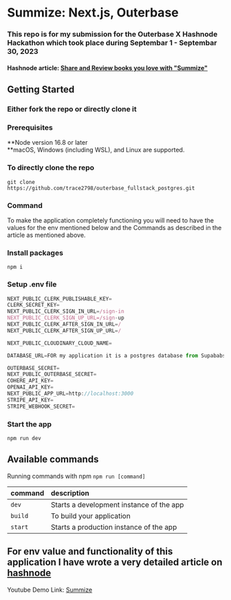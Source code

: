 # Summize: Next.js, Outerbase

### This repo is for my submission for the Outerbase X Hashnode Hackathon which took place during Septembar 1 - Septembar 30, 2023

#### Hashnode article: [Share and Review books you love with "Summize"](https://shreyas-chaliha.hashnode.dev/share-and-review-books-you-love-with-summize)

## Getting Started

### Either fork the repo or directly clone it

### Prerequisites

**Node version 16.8 or later  
**macOS, Windows (including WSL), and Linux are supported.

### To directly clone the repo

```shell
git clone https://github.com/trace2798/outerbase_fullstack_postgres.git
```

### Command

To make the application completely functioning you will need to have the values for the env mentioned below and the Commands as described in the article as mentioned above.

### Install packages

```shell
npm i
```

### Setup .env file

```js
NEXT_PUBLIC_CLERK_PUBLISHABLE_KEY=
CLERK_SECRET_KEY=
NEXT_PUBLIC_CLERK_SIGN_IN_URL=/sign-in
NEXT_PUBLIC_CLERK_SIGN_UP_URL=/sign-up
NEXT_PUBLIC_CLERK_AFTER_SIGN_IN_URL=/
NEXT_PUBLIC_CLERK_AFTER_SIGN_UP_URL=/

NEXT_PUBLIC_CLOUDINARY_CLOUD_NAME=

DATABASE_URL=FOR my application it is a postgres database from Supababse.

OUTERBASE_SECRET=
NEXT_PUBLIC_OUTERBASE_SECRET=
COHERE_API_KEY=
OPENAI_API_KEY=
NEXT_PUBLIC_APP_URL=http://localhost:3000
STRIPE_API_KEY=
STRIPE_WEBHOOK_SECRET=
```

### Start the app

```shell
npm run dev
```

## Available commands

Running commands with npm `npm run [command]`

| command | description                              |
| :------ | :--------------------------------------- |
| `dev`   | Starts a development instance of the app |
| `build` | To build your application                |
| `start` | Starts a production instance of the app  |

## For env value and functionality of this application I have wrote a very detailed article on [hashnode](https://shreyas-chaliha.hashnode.dev/share-your-milestones-and-memories-with-post-it)

Youtube Demo Link: [Summize](https://youtu.be/mJCZH2zumqk)
